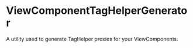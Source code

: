 # ViewComponentTagHelperGenerator
A utility used to generate TagHelper proxies for your ViewComponents.
